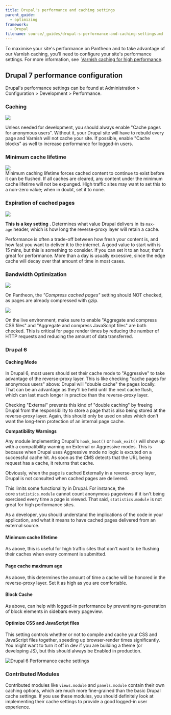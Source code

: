 ```yaml
---
title: Drupal's performance and caching settings
parent_guide:
  - optimizing
framework:
  - Drupal
filename: source/_guides/drupal-s-performance-and-caching-settings.md
---
```


To maximise your site's performance on Pantheon and to take advantage of our Varnish caching, you'll need to configure your site's performance settings.​ For more information, see  [Varnish caching for high performance](/documentation/advanced-topics/varnish-caching-for-high-performance/).

## Drupal 7 performance configuration

Drupal's performance settings can be found at Administration > Configuration > Development > Performance.

### Caching

![](https://pantheon-systems.desk.com/customer/portal/attachments/180072)  
Unless needed for development, you should always enable "Cache pages for anonymous users". Without it, your Drupal site will have to rebuild every page and Varnish will not cache your site. If possible, enable "Cache blocks" as well to increase performance for logged-in users.

### Minimum cache lifetime

![](https://pantheon-systems.desk.com/customer/portal/attachments/180073)  
Minimum caching lifetime forces cached content to continue to exist before it can be flushed. If all caches are cleared, any content under the minimum cache lifetime will not be expunged. High traffic sites may want to set this to a non-zero value; when in doubt, set it to none.

### Expiration of cached pages
 ![](https://pantheon-systems.desk.com/customer/portal/attachments/180074)

**This is a key setting** . Determines what value Drupal delivers in its `max-age` header, which is how long the reverse-proxy layer will retain a cache.

Performance is often a trade-off between how fresh your content is, and how fast you want to deliver it to the internet. A good value to start with is 15 mins, but this is something to consider. If you can set it to an hour, that's great for performance. More than a day is usually excessive, since the edge cache will decay over that amount of time in most cases.

### Bandwidth Optimization
 ![](https://pantheon-systems.desk.com/customer/portal/attachments/180075)

On Pantheon, the _"Compress cached pages"_ setting should NOT checked, as pages are already compressed with gzip.  


 ![](https://pantheon-systems.desk.com/customer/portal/attachments/180077)

On the live environment, make sure to enable "Aggregate and compress CSS files" and "Aggregate and compress JavaScript files" are both checked. This is critical for page render times by reducing the number of HTTP requests and reducing the amount of data transferred.

### Drupal 6

#### Caching Mode

In Drupal 6, most users should set their cache mode to "Aggressive" to take advantage of the reverse-proxy layer. This is like checking "cache pages for anonymous users" above: Drupal will "double cache" the pages locally. That can be an advantage as they'll be held until the next cache flush, which can last much longer in practice than the reverse-proxy layer.

Checking "External" prevents this kind of "double caching" by freeing Drupal from the responsibility to store a page that is also being stored at the reverse-proxy layer. Again, this should only be used on sites which don't want the long-term protection of an internal page cache.

**Compatibility Warnings**  
Any module implementing Drupal's `hook_boot()` or `hook_exit()` will show up with a compatibility warning on External or Aggressive modes. This is because when Drupal uses Aggressive mode no logic is excuted on a successful cache hit. As soon as the CMS detects that the URL being request has a cache, it returns that cache.

Obviously, when the page is cached Externally in a reverse-proxy layer, Drupal is not consulted when cached pages are delivered.

This limits some functionality in Drupal. For instance, the core `statistics.module` cannot count anonymous pageviews if it isn't being exercised every time a page is viewed. That said, `statistics.module` is not great for high performance sites.

As a developer, you should understand the implications of the code in your application, and what it means to have cached pages delivered from an external source.

#### Minimum cache lifetime

As above, this is useful for high traffic sites that don't want to be flushing their caches when every comment is submitted.

#### Page cache maximum age

As above, this determines the amount of time a cache will be honored in the reverse-proxy layer. Set it as high as you are comfortable.

#### Block Cache

As above, can help with logged-in performance by preventing re-generation of block elements in sidebars every pageview.

#### Optimize CSS and JavaScript files

This setting controls whether or not to compile and cache your CSS and JavaScript files together, speeding up browser-render times significantly. You might want to turn it off in dev if you are building a theme (or developing JS), but this should always be Enabled in production.

![Drupal 6 Performance cache settings](https://pantheon-systems.desk.com/customer/portal/attachments/31793)

### Contributed Modules

Contributed modules like `views.module` and `panels.module` contain their own caching options, which are much more fine-grained than the basic Drupal cache settings. If you use these modules, you should definitely look at implementing their cache settings to provide a good logged-in user experience.
